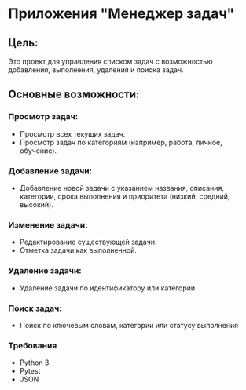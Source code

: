 # Приложения "Менеджер задач"
## Цель:
Это проект для управления списком задач с возможностью добавления, выполнения, удаления и поиска задач.

## Основные возможности:
### Просмотр задач:
- Просмотр всех текущих задач.
- Просмотр задач по категориям (например, работа, личное, обучение).
### Добавление задачи:
- Добавление новой задачи с указанием названия, описания, категории, срока выполнения и приоритета (низкий, средний, высокий).
### Изменение задачи:
- Редактирование существующей задачи.
- Отметка задачи как выполненной.
### Удаление задачи:
- Удаление задачи по идентификатору или категории.
### Поиск задач:
- Поиск по ключевым словам, категории или статусу выполнения


### Требования
- Python 3
- Pytest
- JSON 
